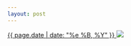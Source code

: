 ```yaml
---
layout: post
---
```


<p>
  <a href="/397">
    <time>{{ page.date | date: "%e %B, %Y" }}</time>
  </a>
  <a href="/397"><img src="{{ site.assets_url }}/397.jpg"/></a>
</p>
